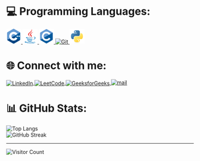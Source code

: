 # 💻 Programming Languages:

<a href="mailto:piyushlasane@gmail.com">
  <img src="https://raw.githubusercontent.com/devicons/devicon/master/icons/cplusplus/cplusplus-original.svg" alt="C++" width="40" height="40"/>
</a>
<a href="mailto:piyushlasane@gmail.com">
  <img src="https://raw.githubusercontent.com/devicons/devicon/master/icons/java/java-original.svg" alt="Java" width="40" height="40"/>
</a>
<a href="mailto:piyushlasane@gmail.com">
  <img src="https://raw.githubusercontent.com/devicons/devicon/master/icons/c/c-original.svg" alt="C" width="40" height="40"/>
</a>
<a href="mailto:piyushlasane@gmail.com">
  <img src="https://www.vectorlogo.zone/logos/git-scm/git-scm-icon.svg" alt="Git" width="40" height="40"/>
</a>
<a href="mailto:piyushlasane@gmail.com">
  <img src="https://raw.githubusercontent.com/devicons/devicon/master/icons/python/python-original.svg" alt="Python" width="40" height="40"/>
</a>

# 🌐 Connect with me:


<a href="https://linkedin.com/in/piyushlasane" target="blank">
  <img align="center" src="https://raw.githubusercontent.com/rahuldkjain/github-profile-readme-generator/master/src/images/icons/Social/linked-in-alt.svg" alt="LinkedIn" height="30" width="40" />
</a>
<a href="https://leetcode.com/u/piyush_lasane" target="blank">
  <img align="center" src="https://raw.githubusercontent.com/rahuldkjain/github-profile-readme-generator/master/src/images/icons/Social/leet-code.svg" alt="LeetCode" height="30" width="40" />
</a>
<a href="https://www.geeksforgeeks.org/user/piyush_lasane" target="blank">
  <img align="center" src="https://raw.githubusercontent.com/rahuldkjain/github-profile-readme-generator/master/src/images/icons/Social/geeks-for-geeks.svg" alt="GeeksforGeeks" height="30" width="40" />
</a>
<a href="mailto:piyushlasane@gmail.com">
  <img src="https://sco.wikipedia.org/wiki/Gmail#/media/File:Gmail_icon_(2020).svg" alt="mail" width="40" height="40"/>
</a>

# 📊 GitHub Stats:

![Top Langs](https://github-readme-stats.vercel.app/api/top-langs/?username=piyushlasane&theme=radical&hide_border=false&include_all_commits=true&count_private=true&layout=compact)</br>
![GitHub Streak](https://github-readme-streak-stats.herokuapp.com/?user=piyushlasane&theme=radical&hide_border=false)

---
![Visitor Count](https://visitcount.itsvg.in/api?id=piyushlasane&icon=3&color=6)
